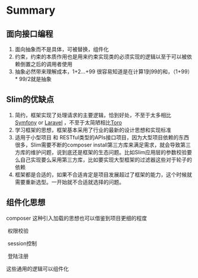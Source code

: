# Summary



## 面向接口编程

1.  面向抽象而不是具体，可被替换，组件化
2.  约束，约束的本质作用也是用来约束实现类的必须实现的逻辑以至于可以被依赖倒置之后的调用者使用
3.  抽象必然带来理解成本，1+2...+99 很容易知道是在计算1到99的和，（1+99）* 99/2就是抽象



## Slim的优缺点

1.   简约，框架实现了处理请求的主要逻辑，恰到好处，不至于太多相比 [Symfony](https://symfony.com/) or [Laravel](https://laravel.com/) ，不至于太简陋相比[Toro](https://github.com/anandkunal/ToroPHP)
2.  学习框架的思想，框架基本采用了行业的最新的设计思想和实现标准
3.  适用于小型项目 和 RESTful类型的APIs接口项目，因为大型项目依赖的东西很多，Slim需要不断的composer install第三方库来满足需求，就会导致第三方库的维护问题，说到底还是框架的生态问题。比如Slim应用层的参数校验要么自己实现要么采用第三方库，比如要实现大型框架的过滤器这些对于轮子的依赖
4.  框架都是合适的，如果不合适肯定是项目发展超过了框架的能力，这个时候就需要重新选型。一开始就不合适就选择的问题。



## 组件化思想

composer 这种引入加载的思想也可以借鉴到项目更细的程度

​	权限校验

​	session控制

​	登陆注册

   这些通用的逻辑可以组件化